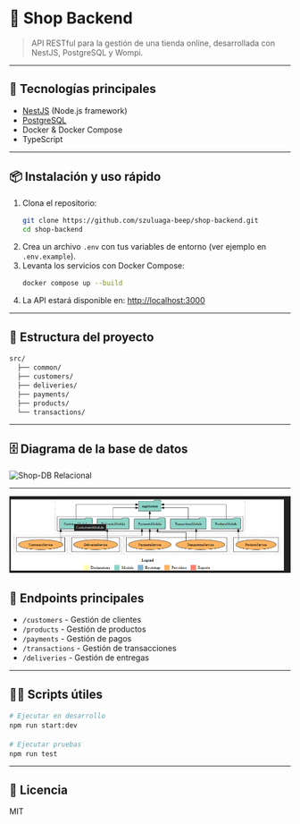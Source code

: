 
# 🛒 Shop Backend

> API RESTful para la gestión de una tienda online, desarrollada con NestJS, PostgreSQL y Wompi.

---

## 🚀 Tecnologías principales

- [NestJS](https://nestjs.com/) (Node.js framework)
- [PostgreSQL](https://www.postgresql.org/)
- Docker & Docker Compose
- TypeScript

---

## 📦 Instalación y uso rápido

1. Clona el repositorio:
   ```bash
   git clone https://github.com/szuluaga-beep/shop-backend.git
   cd shop-backend
   ```
2. Crea un archivo `.env` con tus variables de entorno (ver ejemplo en `.env.example`).
3. Levanta los servicios con Docker Compose:
   ```bash
   docker compose up --build
   ```
4. La API estará disponible en: [http://localhost:3000](http://localhost:3000)

---

## 📂 Estructura del proyecto

```
src/
  ├── common/
  ├── customers/
  ├── deliveries/
  ├── payments/
  ├── products/
  └── transactions/
```

---

## 🗄️ Diagrama de la base de datos
<img width="763" height="622" alt="Shop-DB Relacional" src="https://github.com/user-attachments/assets/c2e09994-d870-45a4-bddb-d9a83dffdb87" />

---

![alt text](image.png)

## 📝 Endpoints principales

- `/customers` - Gestión de clientes
- `/products` - Gestión de productos
- `/payments` - Gestión de pagos
- `/transactions` - Gestión de transacciones
- `/deliveries` - Gestión de entregas

---

## 👨‍💻 Scripts útiles

```bash
# Ejecutar en desarrollo
npm run start:dev

# Ejecutar pruebas
npm run test
```

---

## 📄 Licencia

MIT
